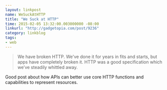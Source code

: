 ```yaml
---
layout: linkpost
name: WeSuckAtHTTP
title: "We Suck at HTTP"
time: 2015-02-05 13:32:00.003000000 -08:00
linkurl: "http://gadgetopia.com/post/9236"
category: linkblog
tags:
- web
---
```


<blockquote>
    We have broken HTTP.  We've done it for years in fits and starts, but apps have completely broken it.  HTTP was a good specification which we’ve steadily whittled away.
</blockquote>

<p>Good post about how APIs can better use core HTTP functions and capabilities to represent resources.</p>
